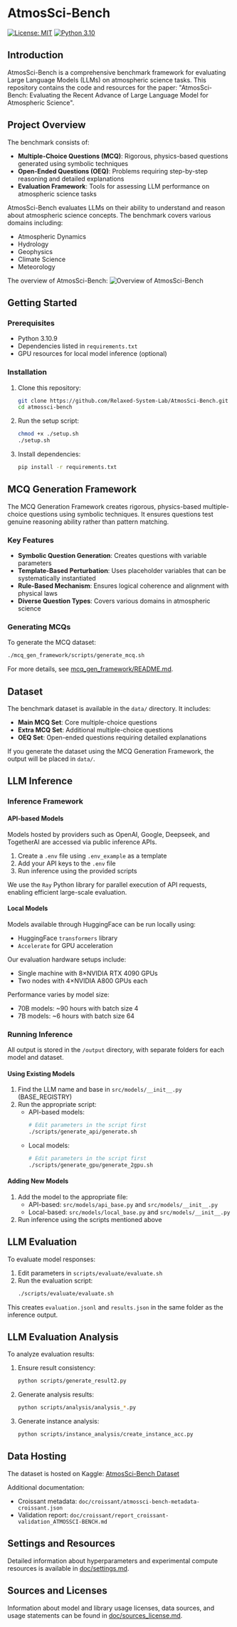 # AtmosSci-Bench

[![License: MIT](https://img.shields.io/badge/License-MIT-yellow.svg)](https://opensource.org/licenses/MIT)
[![Python 3.10](https://img.shields.io/badge/python-3.10-blue.svg)](https://www.python.org/downloads/release/python-3109/)

## Introduction

AtmosSci-Bench is a comprehensive benchmark framework for evaluating Large Language Models (LLMs) on atmospheric science tasks. This repository contains the code and resources for the paper: "AtmosSci-Bench: Evaluating the Recent Advance of Large Language Model for Atmospheric Science".

## Project Overview

The benchmark consists of:
- **Multiple-Choice Questions (MCQ)**: Rigorous, physics-based questions generated using symbolic techniques
- **Open-Ended Questions (OEQ)**: Problems requiring step-by-step reasoning and detailed explanations
- **Evaluation Framework**: Tools for assessing LLM performance on atmospheric science tasks


AtmosSci-Bench evaluates LLMs on their ability to understand and reason about atmospheric science concepts. The benchmark covers various domains including:
- Atmospheric Dynamics
- Hydrology
- Geophysics
- Climate Science
- Meteorology

The overview of AtmosSci-Bench:
![Overview of AtmosSci-Bench](image/overview.png)


## Getting Started

### Prerequisites

- Python 3.10.9
- Dependencies listed in `requirements.txt`
- GPU resources for local model inference (optional)

### Installation

1. Clone this repository:
   ```bash
   git clone https://github.com/Relaxed-System-Lab/AtmosSci-Bench.git
   cd atmossci-bench
   ```

2. Run the setup script:
   ```bash
   chmod +x ./setup.sh
   ./setup.sh
   ```

3. Install dependencies:
   ```bash
   pip install -r requirements.txt
   ```

## MCQ Generation Framework

The MCQ Generation Framework creates rigorous, physics-based multiple-choice questions using symbolic techniques. It ensures questions test genuine reasoning ability rather than pattern matching.

### Key Features

- **Symbolic Question Generation**: Creates questions with variable parameters
- **Template-Based Perturbation**: Uses placeholder variables that can be systematically instantiated
- **Rule-Based Mechanism**: Ensures logical coherence and alignment with physical laws
- **Diverse Question Types**: Covers various domains in atmospheric science

### Generating MCQs

To generate the MCQ dataset:

```bash
./mcq_gen_framework/scripts/generate_mcq.sh
```

For more details, see [mcq_gen_framework/README.md](mcq_gen_framework/README.md).

## Dataset

The benchmark dataset is available in the `data/` directory. It includes:

- **Main MCQ Set**: Core multiple-choice questions
- **Extra MCQ Set**: Additional multiple-choice questions
- **OEQ Set**: Open-ended questions requiring detailed explanations

If you generate the dataset using the MCQ Generation Framework, the output will be placed in `data/`.

## LLM Inference

### Inference Framework

#### API-based Models

Models hosted by providers such as OpenAI, Google, Deepseek, and TogetherAI are accessed via public inference APIs.

1. Create a `.env` file using `.env_example` as a template
2. Add your API keys to the `.env` file
3. Run inference using the provided scripts

We use the `Ray` Python library for parallel execution of API requests, enabling efficient large-scale evaluation.

#### Local Models

Models available through HuggingFace can be run locally using:
- HuggingFace `transformers` library
- `Accelerate` for GPU acceleration

Our evaluation hardware setups include:
- Single machine with 8×NVIDIA RTX 4090 GPUs
- Two nodes with 4×NVIDIA A800 GPUs each

Performance varies by model size:
- 70B models: ~90 hours with batch size 4
- 7B models: ~6 hours with batch size 64

### Running Inference

All output is stored in the `/output` directory, with separate folders for each model and dataset.

#### Using Existing Models

1. Find the LLM name and base in `src/models/__init__.py` (BASE_REGISTRY)
2. Run the appropriate script:
   - API-based models:
     ```bash
     # Edit parameters in the script first
     ./scripts/generate_api/generate.sh
     ```
   - Local models:
     ```bash
     # Edit parameters in the script first
     ./scripts/generate_gpu/generate_2gpu.sh
     ```

#### Adding New Models

1. Add the model to the appropriate file:
   - API-based: `src/models/api_base.py` and `src/models/__init__.py`
   - Local-based: `src/models/local_base.py` and `src/models/__init__.py`
2. Run inference using the scripts mentioned above

## LLM Evaluation

To evaluate model responses:

1. Edit parameters in `scripts/evaluate/evaluate.sh`
2. Run the evaluation script:
   ```bash
   ./scripts/evaluate/evaluate.sh
   ```

This creates `evaluation.jsonl` and `results.json` in the same folder as the inference output.

## LLM Evaluation Analysis

To analyze evaluation results:

1. Ensure result consistency:
   ```bash
   python scripts/generate_result2.py
   ```

2. Generate analysis results:
   ```bash
   python scripts/analysis/analysis_*.py
   ```

3. Generate instance analysis:
   ```bash
   python scripts/instance_analysis/create_instance_acc.py
   ```

## Data Hosting

The dataset is hosted on Kaggle: [AtmosSci-Bench Dataset](https://kaggle.com/datasets/f1d2d8c65b440f5c527d30d31800c5211817cec354ffb47e5c45a829667d90df)

Additional documentation:
- Croissant metadata: `doc/croissant/atmossci-bench-metadata-croissant.json`
- Validation report: `doc/croissant/report_croissant-validation_ATMOSSCI-BENCH.md`

## Settings and Resources

Detailed information about hyperparameters and experimental compute resources is available in [doc/settings.md](doc/settings.md).

## Sources and Licenses

Information about model and library usage licenses, data sources, and usage statements can be found in [doc/sources_license.md](doc/sources_license.md).